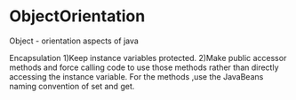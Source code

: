 # ObjectOrientation
Object - orientation aspects of java

Encapsulation 
  1)Keep instance variables protected.
  2)Make public accessor methods and force calling code to use those methods rather than directly accessing the instance variable.
  For the methods ,use the JavaBeans naming convention of set<someProperty> and get<someProperty>.
